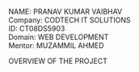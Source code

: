 NAME: PRANAV KUMAR VAIBHAV         
Company: CODTECH IT SOLUTIONS    
ID: CT08DS5903                                 
Domain: WEB DEVELOPMENT             
Mentor: MUZAMMIL AHMED            

OVERVIEW OF THE PROJECT

